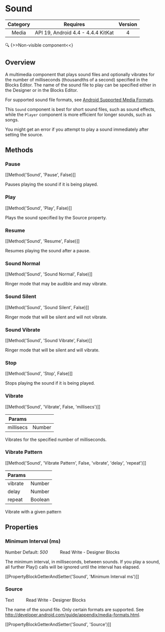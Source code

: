 # Sound

| Category | Requires | Version |
|:--------:|:-------:|:--------:|
|Media|API 19, Android 4.4 - 4.4.4 KitKat|4|

:mag: {>>Non-visible component<<}

## Overview

A multimedia component that plays sound files and optionally vibrates for the number of milliseconds (thousandths of a second) specified in the Blocks Editor. The name of the sound file to play can be specified either in the Designer or in the Blocks Editor.

 

For supported sound file formats, see <a href="http://developer.android.com/guide/appendix/media-formats.html" target="_blank">Android Supported Media Formats</a>.

This `` Sound `` component is best for short sound files, such as sound effects, while the `` Player `` component is more efficient for longer sounds, such as songs.

You might get an error if you attempt to play a sound immediately after setting the source.

## Methods

### Pause

[[Method('Sound', 'Pause', False)]]

Pauses playing the sound if it is being played.

### Play

[[Method('Sound', 'Play', False)]]

Plays the sound specified by the Source property.

### Resume

[[Method('Sound', 'Resume', False)]]

Resumes playing the sound after a pause.

### Sound Normal

[[Method('Sound', 'Sound Normal', False)]]

Ringer mode that may be audible and may vibrate.

### Sound Silent

[[Method('Sound', 'Sound Silent', False)]]

Ringer mode that will be silent and will not vibrate.

### Sound Vibrate

[[Method('Sound', 'Sound Vibrate', False)]]

Ringer mode that will be silent and will vibrate.

### Stop

[[Method('Sound', 'Stop', False)]]

Stops playing the sound if it is being played.

### Vibrate

[[Method('Sound', 'Vibrate', False, 'millisecs')]]

| Params | []() |
|--------|------|
|millisecs|Number|


Vibrates for the specified number of milliseconds.

### Vibrate Pattern

[[Method('Sound', 'Vibrate Pattern', False, 'vibrate', 'delay', 'repeat')]]

| Params | []() |
|--------|------|
|vibrate|Number|
|delay|Number|
|repeat|Boolean|


Vibrate with a given pattern

## Properties

### Minimum Interval (ms)

<span class="chip chip-number">Number</span> <span class="chip chip-number">Default: <i>500</i></span>&nbsp;&nbsp;&nbsp;&nbsp;&nbsp;&nbsp;&nbsp;&nbsp;&nbsp;&nbsp;<span class="chip chip-rw">Read</span> <span class="chip chip-rw">Write</span> - <span class="chip chip-bd">Designer</span> <span class="chip chip-bd">Blocks</span> 

The minimum interval, in milliseconds, between sounds. If you play a sound, all further Play() calls will be ignored until the interval has elapsed.

[[PropertyBlockGetterAndSetter('Sound', 'Minimum Interval ms')]]

### Source

<span class="chip chip-text">Text</span>&nbsp;&nbsp;&nbsp;&nbsp;&nbsp;&nbsp;&nbsp;&nbsp;&nbsp;&nbsp;<span class="chip chip-rw">Read</span> <span class="chip chip-rw">Write</span> - <span class="chip chip-bd">Designer</span> <span class="chip chip-bd">Blocks</span> 

The name of the sound file. Only certain formats are supported. See http://developer.android.com/guide/appendix/media-formats.html.

[[PropertyBlockGetterAndSetter('Sound', 'Source')]]